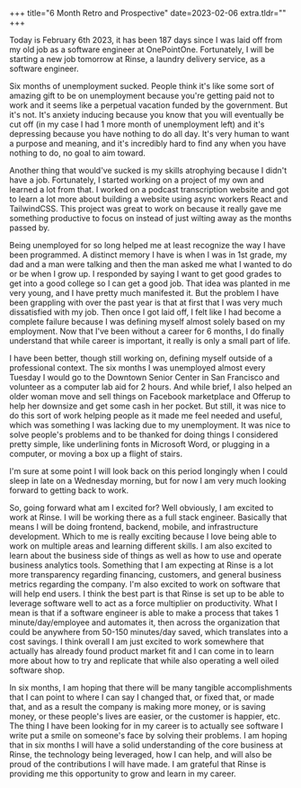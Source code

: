 +++
title="6 Month Retro and Prospective"
date=2023-02-06
extra.tldr=""
+++


Today is February 6th 2023, it has been 187 days since I was laid off from my old job as a software engineer at OnePointOne. Fortunately, I will be starting a new job tomorrow at Rinse, a laundry delivery service, as a software engineer. 

Six months of unemployment sucked. People think it's like some sort of amazing gift to be on unemployment because you're getting paid not to work and it seems like a perpetual vacation funded by the government. But it's not. It's anxiety inducing because you know that you will eventually be cut off (in my case I had 1 more month of unemployment left) and it's depressing because you have nothing to do all day. It's very human to want a purpose and meaning, and it's incredibly hard to find any when you have nothing to do, no goal to aim toward.

Another thing that would've sucked is my skills atrophying because I didn't have a job. Fortunately, I started working on a project of my own and learned a lot from that. I worked on a podcast transcription website and got to learn a lot more about building a website using async workers React and TailwindCSS. This project was great to work on because it really gave me something productive to focus on instead of just wilting away as the months passed by.

Being unemployed for so long helped me at least recognize the way I have been programmed. A distinct memory I have is when I was in 1st grade, my dad and a man were talking and then the man asked me what I wanted to do or be when I grow up. I responded by saying I want to get good grades to get into a good college so I can get a good job. That idea was planted in me very young, and I have pretty much manifested it. But the problem I have been grappling with over the past year is that at first that I was very much dissatisfied with my job. Then once I got laid off, I felt like I had become a complete failure because I was defining myself almost solely based on my employment. Now that I've been without a career for 6 months, I do finally understand that while career is important, it really is only a small part of life. 

I have been better, though still working on, defining myself outside of a professional context. The six months I was unemployed almost every Tuesday I would go to the Downtown Senior Center in San Francisco and volunteer as a computer lab aid for 2 hours. And while brief, I also helped an older woman move and sell things on Facebook marketplace and Offerup to help her downsize and get some cash in her pocket. But still, it was nice to do this sort of work helping people as it made me feel needed and useful, which was something I was lacking due to my unemployment. It was nice to solve people's problems and to be thanked for doing things I considered pretty simple, like underlining fonts in Microsoft Word, or plugging in a computer, or moving a box up a flight of stairs. 

I'm sure at some point I will look back on this period longingly when I could sleep in late on a Wednesday morning, but for now I am very much looking forward to getting back to work.

So, going forward what am I excited for? Well obviously, I am excited to work at Rinse. I will be working there as a full stack engineer. Basically that means I will be doing frontend, backend, mobile, and infrastructure development. Which to me is really exciting because I love being able to work on multiple areas and learning different skills. I am also excited to learn about the business side of things as well as how to use and operate business analytics tools. Something that I am expecting at Rinse is a lot more transparency regarding financing, customers, and general business metrics regarding the company. I'm also excited to work on software that will help end users. I think the best part is that Rinse is set up to be able to leverage software well to act as a force multiplier on productivity. What I mean is that if a software engineer is able to make a process that takes 1 minute/day/employee and automates it, then across the organization that could be anywhere from 50-150 minutes/day saved, which translates into a cost savings. I think overall I am just excited to work somewhere that actually has already found product market fit and I can come in to learn more about how to try and replicate that while also operating a well oiled software shop.

In six months, I am hoping that there will be many tangible accomplishments that I can point to where I can say I changed that, or fixed that, or made that, and as a result the company is making more money, or is saving money, or these people's lives are easier, or the customer is happier, etc. The thing I have been looking for in my career is to actually see software I write put a smile on someone's face by solving their problems. I am hoping that in six months I will have a solid understanding of the core business at Rinse, the technology being leveraged, how I can help, and will also be proud of the contributions I will have made. I am grateful that Rinse is providing me this opportunity to grow and learn in my career.